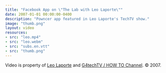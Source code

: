 ```yaml
---
title: "Facebook App on \"The Lab with Leo Laporte\""
date: 2007-01-01 00:00:00-0400
description: "Powncer app featured in Leo Laporte's TechTV show."
image: "thumb.png"
layout: video
resources:
- src: "leo.mp4"
- src: "leo.webm"
- src: "subs.en.vtt"
- src: "thumb.png"
---
```


Video is property of [Leo Laporte](https://leolaporte.com/) and [G4techTV / HOW TO Channel](https://en.wikipedia.org/wiki/G4techTV). &copy; 2007.
